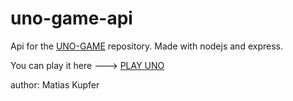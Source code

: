 # uno-game-api
Api for the [UNO-GAME](https://github.com/matiascfgm/uno-game) repository. Made with nodejs and express.

You can play it here ---> [PLAY UNO](https://projects.matiaskupfer.com/uno-game)

author: Matias Kupfer
